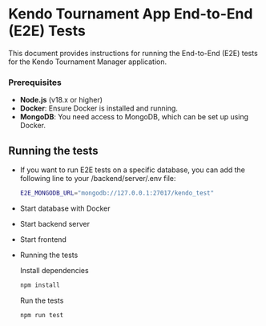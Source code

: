 # Kendo Tournament App End-to-End (E2E) Tests 

This document provides instructions for running the End-to-End (E2E) tests for the Kendo Tournament Manager application.

### Prerequisites

- **Node.js** (v18.x or higher)
- **Docker**: Ensure Docker is installed and running.
- **MongoDB**: You need access to MongoDB, which can be set up using Docker.

## Running the tests

- If you want to run E2E tests on a specific database, you can add the following line to your /backend/server/.env file:
    ```bash
    E2E_MONGODB_URL="mongodb://127.0.0.1:27017/kendo_test"
    ```

- Start database with Docker
- Start backend server
- Start frontend

- Running the tests

    Install dependencies
    ```bash
    npm install
    ```
    Run the tests

    ```bash
    npm run test
    ```
